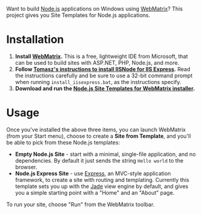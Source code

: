 Want to build [Node.js](http://nodejs.org) applications on Windows using [WebMatrix](http://www.microsoft.com/web/webmatrix/)? This project gives you Site Templates for Node.js applications.

# Installation

1. **Install [WebMatrix](http://www.microsoft.com/web/webmatrix/).** This is a free, lightweight IDE from Microsoft, that can be used to build sites with ASP.NET, PHP, Node.js, and more.
1. **Follow [Tomasz's instructions to install IISNode for IIS Express](http://tomasz.janczuk.org/2011/08/developing-nodejs-applications-in.html).** Read the instructions carefully and be sure to use a 32-bit command prompt when running `install_iisexpress.bat`, as the instructions specify.
1. **Download and run the [Node.js Site Templates for WebMatrix installer](https://github.com/SteveSanderson/Node.js-Site-Templates-for-WebMatrix/downloads).**

# Usage

Once you've installed the above three items, you can launch WebMatrix (from your Start menu), choose to create a **Site from Template**, and you'll be able to pick from these Node.js templates:

* **Empty Node.js Site** - start with a minimal, single-file application, and no dependencies. By default it just sends the string `Hello world` to the browser.
* **Node.js Express Site** - use [Express](http://expressjs.com/), an MVC-style application framework, to create a site with routing and templating. Currently this template sets you up with the [Jade](https://github.com/visionmedia/jade) view engine by default, and gives you a simple starting point with a "Home" and an "About" page.

To run your site, choose "Run" from the WebMatrix toolbar.